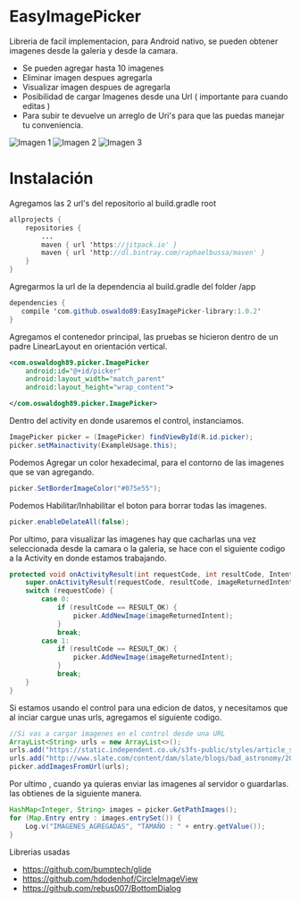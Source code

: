 # EasyImagePicker


Libreria de facil implementacion, para Android nativo, se pueden obtener imagenes desde la galeria y desde la camara.

  - Se pueden agregar hasta 10 imagenes
  - Eliminar imagen despues agregarla
  - Visualizar imagen despues de agregarla
  - Posibilidad de cargar Imagenes desde una Url ( importante para cuando editas )
  - Para subir te devuelve un arreglo de Uri's para que las puedas manejar tu conveniencia.

![Imagen 1](https://extraimage.net/images/2017/04/14/aa9b794518197b108170ec31ce61e897.jpg)
![Imagen 2](https://extraimage.net/images/2017/04/14/6c6f3da27ce6bdb34592bae051bb9292.jpg)
![Imagen 3](https://extraimage.net/images/2017/04/14/2f96275ba2448f3bc442b6b9b090c668.jpg)

# Instalación

Agregamos las 2 url's del repositorio al build.gradle root

```java
allprojects {
    repositories {
        ...
        maven { url 'https://jitpack.io' }
        maven { url 'http://dl.bintray.com/raphaelbussa/maven' }
    }
}
```


Agregarmos la url de la dependencia al build.gradle del folder /app

```java
dependencies {
   compile 'com.github.oswaldo89:EasyImagePicker-library:1.0.2'
}
```


Agregamos el contenedor principal, las pruebas se hicieron dentro de un padre LinearLayout en orientación vertical.

```xml
<com.oswaldogh89.picker.ImagePicker
    android:id="@+id/picker"
    android:layout_width="match_parent"
    android:layout_height="wrap_content">

</com.oswaldogh89.picker.ImagePicker>
```

Dentro del activity en donde usaremos el control, instanciamos.
```java
ImagePicker picker = (ImagePicker) findViewById(R.id.picker);
picker.setMainactivity(ExampleUsage.this);
```

Podemos Agregar un color hexadecimal, para el contorno de las imagenes que se van agregando.
```java
picker.SetBorderImageColor("#075e55");
```

Podemos Habilitar/Inhabilitar el boton para borrar todas las imagenes.
```java
picker.enableDelateAll(false);
```

Por ultimo, para visualizar las imagenes hay que cacharlas una vez seleccionada desde la camara o la galeria, se hace con el siguiente codigo a la Activity en donde estamos trabajando.

```java
protected void onActivityResult(int requestCode, int resultCode, Intent imageReturnedIntent) {
    super.onActivityResult(requestCode, resultCode, imageReturnedIntent);
    switch (requestCode) {
        case 0:
            if (resultCode == RESULT_OK) {
                picker.AddNewImage(imageReturnedIntent);
            }
            break;
        case 1:
            if (resultCode == RESULT_OK) {
                picker.AddNewImage(imageReturnedIntent);
            }
            break;
    }
}
```


Si estamos usando el control para una edicion de datos, y necesitamos que al inciar cargue unas urls, agregamos el siguiente codigo.

```java
//Si vas a cargar imagenes en el control desde una URL
ArrayList<String> urls = new ArrayList<>();
urls.add("https://static.independent.co.uk/s3fs-public/styles/article_small/public/thumbnails/image/2017/01/19/15/earth-from-space.jpg");
urls.add("http://www.slate.com/content/dam/slate/blogs/bad_astronomy/2016/03/09/shutterstock_earthfromhubble.jpg.CROP.original-original.jpg");
picker.addImagesFromUrl(urls);
```

Por ultimo , cuando ya quieras enviar las imagenes al servidor o guardarlas. las obtienes de la siguiente manera.
```java
HashMap<Integer, String> images = picker.GetPathImages();
for (Map.Entry entry : images.entrySet()) {
    Log.v("IMAGENES_AGREGADAS", "TAMAÑO : " + entry.getValue());
}

```

Librerias usadas
- https://github.com/bumptech/glide
- https://github.com/hdodenhof/CircleImageView
- https://github.com/rebus007/BottomDialog 
